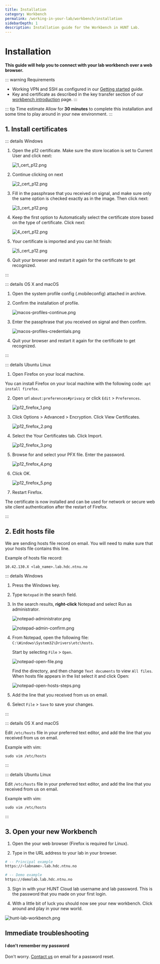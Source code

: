 ```yaml
---
title: Installation
category: Workbench
permalink: /working-in-your-lab/workbench/installation
sidebarDepth: 1
description: Installation guide for the Workbench in HUNT Lab.
---
```


# Installation

**This guide will help you to connect with your lab workbench over a web browser.**

::: warning Requirements

- Working VPN and SSH as configured in our [Getting started](/getting-started/) guide.
- Key and certificate as described in the key transfer section of our [workbench introduction](/working-in-your-lab/workbench/) page.
:::

::: tip Time estimate
Allow for **30 minutes** to complete this installation and some time to play around in your new environment.
:::

## 1. Install certificates


::: details Windows

1. Open the p12 certificate. Make sure the store location is set to Current User and click next:

   ![1_cert_p12.png](./images/1_cert_p12.png)

2. Continue clicking on next

   ![2_cert_p12.png](./images/2_cert_p12.png)

3. Fill in the passphrase that you received on signal, and make sure only the same option is checked exactly as in the image. Then click next:

   ![3_cert_p12.png](./images/3_cert_p12.png)

4. Keep the first option to Automatically select the certificate store based on the type of certificate. Click next:

   ![4_cert_p12.png](./images/4_cert_p12.png)

5. Your certificate is imported and you can hit finish:

   ![5_cert_p12.png](./images/5_cert_p12.png)

6. Quit your browser and restart it again for the certificate to get recognized.

:::


::: details OS X and macOS

1. Open the system profile config (.mobileconfig) attached in archive.

2. Confirm the installation of profile.

   ![macos-profiles-continue.png](./images/macos-profiles-continue.png)

3. Enter the passphrase that you received on signal and then confirm.

   ![macos-profiles-credentials.png](./images/macos-profiles-credentials.png)

4. Quit your browser and restart it again for the certificate to get recognized.

:::


::: details Ubuntu Linux

1. Open Firefox on your local machine.

You can install Firefox on your local machine with the following code: `apt install firefox`.

2. Open url `about:preferences#privacy` or click `Edit` > `Preferences`.

   ![p12_firefox_1.png](./images/p12_firefox_1.png)

3. Click Options > Advanced > Encryption. Click View Certificates.

   ![p12_firefox_2.png](./images/p12_firefox_2.png)

4. Select the Your Certificates tab. Click Import.

   ![p12_firefox_3.png](./images/p12_firefox_3.png)

5. Browse for and select your PFX file. Enter the password.

   ![p12_firefox_4.png](./images/p12_firefox_4.png)

6. Click OK.

   ![p12_firefox_5.png](./images/p12_firefox_5.png)

7. Restart Firefox.

The certificate is now installed and can be used for network or secure web site client authentication after the restart of Firefox.

:::

## 2. Edit hosts file

We are sending hosts file record on email. You will need to make sure that your hosts file contains this line.

Example of hosts file record:
```
10.42.130.X <lab_name>.lab.hdc.ntnu.no
```

::: details Windows

  1. Press the Windows key.

  2. Type `Notepad` in the search field.

  3. In the search results, **right-click** Notepad and select Run as administrator.

     ![notepad-administrator.png](./images/notepad-administrator.png)

     ![notepad-admin-confirm.png](./images/notepad-admin-confirm.png)

  4. From Notepad, open the following file: `C:\Windows\System32\Drivers\etc\hosts`.

     Start by selecting `File` > `Open`.

     ![notepad-open-file.png](./images/notepad-open-file.png)

     Find the directory, and then change `Text documents` to view `All files`.
     When hosts file appears in the list select it and click Open:

     ![notepad-open-hosts-steps.png](./images/notepad-open-hosts-steps.png)

  5. Add the line that you received from us on email.

  6. Select `File` > `Save` to save your changes.

:::

::: details OS X and macOS

  Edit `/etc/hosts` file in your preferred text editor, and add the line that you received from us on email.

  Example with vim:

  ```
  sudo vim /etc/hosts
  ```

:::

::: details Ubuntu Linux

  Edit `/etc/hosts` file in your preferred text editor, and add the line that you received from us on email.

  Example with vim:

  ```
  sudo vim /etc/hosts
  ```

:::

## 3. Open your new Workbench

1. Open the your web browser (Firefox is required for Linux).

2. Type in the URL address to your lab in your browser.

```bash
# -- Principal example
https://<labname>.lab.hdc.ntnu.no

# -- Demo example
https://demolab.lab.hdc.ntnu.no
```

3. Sign in with your HUNT Cloud lab username and lab password. This is the password that you made on your first login.

4. With a little bit of luck you should now see your new workbench. Click around and play in your new world.

  ![hunt-lab-workbench.png](./images/hunt-lab-workbench.png)



## Immediate troubleshooting

#### I don't remember my password

Don't worry. [Contact us](/contact) on email for a password reset.
